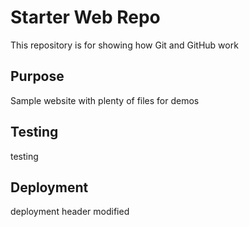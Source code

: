 # Starter Web Repo

This repository is for showing how Git and GitHub work

## Purpose

Sample website with plenty of files for demos

## Testing

testing

## Deployment
deployment header modified